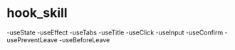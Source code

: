# hook_skill
-useState
-useEffect
-useTabs
-useTitle
-useClick
-useInput
-useConfirm
-usePreventLeave
-useBeforeLeave